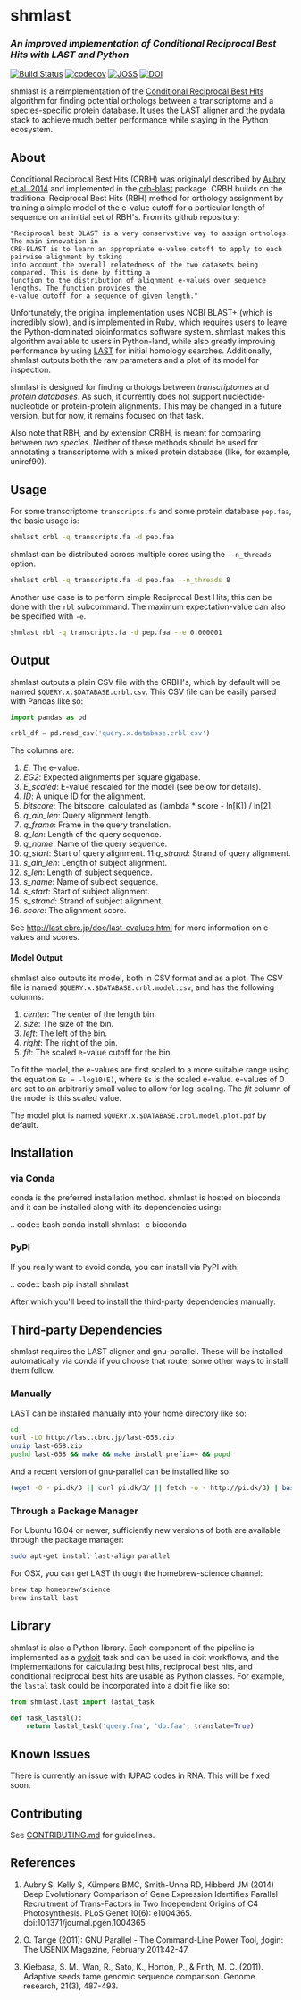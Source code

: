 # shmlast
### *An improved implementation of Conditional Reciprocal Best Hits with LAST and Python*

[![Build Status](https://travis-ci.org/camillescott/shmlast.svg?branch=master)](https://travis-ci.org/camillescott/shmlast)
[![codecov](https://codecov.io/gh/camillescott/shmlast/branch/master/graph/badge.svg)](https://codecov.io/gh/camillescott/shmlast)
[![JOSS](http://joss.theoj.org/papers/3cde54de7dfbcada7c0fc04f569b36c7/status.svg)](http://joss.theoj.org/papers/3cde54de7dfbcada7c0fc04f569b36c7)
[![DOI](https://zenodo.org/badge/55653298.svg)](https://zenodo.org/badge/latestdoi/55653298)

shmlast is a reimplementation of the [Conditional Reciprocal Best
Hits](https://github.com/cboursnell/crb-blast) algorithm for finding potential orthologs between
a transcriptome and a species-specific protein database. It uses the [LAST](http://last.cbrc.jp/)
aligner and the pydata stack to achieve much better performance while staying in the Python ecosystem. 

## About

Conditional Reciprocal Best Hits (CRBH) was originalyl described by [Aubry et al.
2014](http://www.plosgenetics.org/article/info%3Adoi%2F10.1371%2Fjournal.pgen.1004365) and
implemented in the [crb-blast](https://github.com/cboursnell/crb-blast) package. CRBH  builds 
on the traditional Reciprocal Best Hits (RBH) method for orthology
assignment by training a simple model of the e-value cutoff for a particular length of sequence on
an initial set of RBH's. From its github repository:

    "Reciprocal best BLAST is a very conservative way to assign orthologs. The main innovation in
    CRB-BLAST is to learn an appropriate e-value cutoff to apply to each pairwise alignment by taking
    into account the overall relatedness of the two datasets being compared. This is done by fitting a
    function to the distribution of alignment e-values over sequence lengths. The function provides the
    e-value cutoff for a sequence of given length."

Unfortunately, the original implementation uses NCBI BLAST+ (which is incredibly slow), and is
implemented in Ruby, which requires users to leave the Python-dominated bioinformatics software
system. shmlast makes this algorithm available to users in Python-land, while also greatly improving
performance by using [LAST](http://last.cbrc.jp/) for initial homology searches. Additionally, shmlast outputs both the raw
parameters and a plot of its model for inspection.

shmlast is designed for finding orthologs between *transcriptomes* and *protein databases*. As such, it currently does not
support nucleotide-nucleotide or protein-protein alignments. This may be changed in a future version, but for now, 
it remains focused on that task.

Also note that RBH, and by extension CRBH, is meant for comparing between *two species*. Neither of these methods should
be used for annotating a transcriptome with a mixed protein database (like, for example, uniref90).

## Usage

For some transcriptome `transcripts.fa` and some protein database `pep.faa`, the basic usage is:

```bash
shmlast crbl -q transcripts.fa -d pep.faa 
```

shmlast can be distributed across multiple cores using the `--n_threads` option.

```bash
shmlast crbl -q transcripts.fa -d pep.faa --n_threads 8
```

Another use case is to perform simple Reciprocal Best Hits; this can be done with the `rbl`
subcommand. The maximum expectation-value can also be specified with `-e`.

```bash
shmlast rbl -q transcripts.fa -d pep.faa --e 0.000001
```

## Output

shmlast outputs a plain CSV file with the CRBH's, which by default will be named `$QUERY.x.$DATABASE.crbl.csv`. This CSV
file can be easily parsed with Pandas like so:

```Python
import pandas as pd

crbl_df = pd.read_csv('query.x.database.crbl.csv')
```

The columns are:

1. *E*: The e-value.
2. *EG2*: Expected alignments per square gigabase.
3. *E_scaled*: E-value rescaled for the model (see below for details).
4. *ID*: A unique ID for the alignment.
5. *bitscore*: The bitscore, calculated as (lambda * score - ln[K]) / ln[2].
6. *q_aln_len*: Query alignment length.
7. *q_frame*: Frame in the query translation.
8. *q_len*: Length of the query sequence.
9. *q_name*: Name of the query sequence.
10. *q_start*: Start of query alignment.
11.*q_strand*: Strand of query alignment.
12. *s_aln_len*: Length of subject alignment.
13. *s_len*: Length of subject sequence.
14. *s_name*: Name of subject sequence.
15. *s_start*: Start of subject alignment.
16. *s_strand*: Strand of subject alignment.
17. *score*: The alignment score.

See http://last.cbrc.jp/doc/last-evalues.html for more information on e-values and scores.

#### Model Output

shmlast also outputs its model, both in CSV format and as a plot. The CSV file is named 
`$QUERY.x.$DATABASE.crbl.model.csv`, and has the following columns:

1. *center*: The center of the length bin.
2. *size*: The size of the bin.
3. *left*: The left of the bin.
4. *right*: The right of the bin.
5. *fit*: The scaled e-value cutoff for the bin.

To fit the model, the e-values are first scaled to a more suitable range using the equation
`Es = -log10(E)`, where `Es` is the scaled e-value. e-values of 0 are set to an arbitrarily small
value to allow for log-scaling. The *fit* column of the model is this scaled value.

The model plot is named `$QUERY.x.$DATABASE.crbl.model.plot.pdf` by default.

## Installation

### via Conda

conda is the preferred installation method. shmlast is hosted on bioconda and it can be installed
along with its dependencies using:

.. code:: bash
    conda install shmlast -c bioconda

### PyPI

If you really want to avoid conda, you can install via PyPI with:

.. code:: bash
    pip install shmlast

After which you'll beed to install the third-party dependencies manually.

## Third-party Dependencies

shmlast requires the LAST aligner and gnu-parallel. These will be installed
automatically via conda if you choose that route; some other ways to install them follow.

### Manually

LAST can be installed manually into your home directory like so:

```bash
cd
curl -LO http://last.cbrc.jp/last-658.zip
unzip last-658.zip
pushd last-658 && make && make install prefix=~ && popd
```

And a recent version of gnu-parallel can be installed like so:

```bash
(wget -O - pi.dk/3 || curl pi.dk/3/ || fetch -o - http://pi.dk/3) | bash
```

### Through a Package Manager

For Ubuntu 16.04 or newer, sufficiently new versions of both are available
through the package manager:

```bash
sudo apt-get install last-align parallel
```

For OSX, you can get LAST through the homebrew-science channel:

```bash
brew tap homebrew/science
brew install last
```

## Library

shmlast is also a Python library. Each component of the pipeline is implemented as a
[pydoit](http://pydoit.org) task and can be used in doit workflows, and the implementations for calculating best hits,
reciprocal best hits, and conditional reciprocal best hits are usable as Python
classes. For example, the `lastal` task could be incorporated into a doit file like so:

```Python
from shmlast.last import lastal_task

def task_lastal():
    return lastal_task('query.fna', 'db.faa', translate=True)
```

## Known Issues

There is currently an issue with IUPAC codes in RNA. This will be fixed soon.

## Contributing

See [CONTRIBUTING.md](CONTRIBUTING.md) for guidelines.

## References

1. Aubry S, Kelly S, Kümpers BMC, Smith-Unna RD, Hibberd JM (2014) Deep Evolutionary Comparison of
   Gene Expression Identifies Parallel Recruitment of Trans-Factors in Two Independent Origins of C4
   Photosynthesis. PLoS Genet 10(6): e1004365. doi:10.1371/journal.pgen.1004365

2. O. Tange (2011): GNU Parallel - The Command-Line Power Tool, ;login: The USENIX Magazine,
   February 2011:42-47.

3. Kiełbasa, S. M., Wan, R., Sato, K., Horton, P., & Frith, M. C. (2011). Adaptive seeds tame
   genomic sequence comparison. Genome research, 21(3), 487-493.
